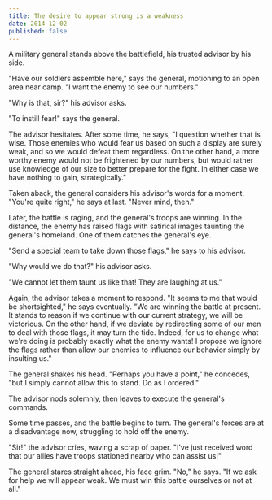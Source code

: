 ```yaml
---
title: The desire to appear strong is a weakness
date: 2014-12-02
published: false
---
```


A military general stands above the battlefield, his trusted advisor by his side.

"Have our soldiers assemble here," says the general, motioning to an open area
near camp. "I want the enemy to see our numbers."

"Why is that, sir?" his advisor asks.

"To instill fear!" says the general.

The advisor hesitates. After some time, he says, "I question whether that is
wise. Those enemies who would fear us based on such a display are surely weak,
and so we would defeat them regardless. On the other hand, a more worthy enemy
would not be frightened by our numbers, but would rather use knowledge of our
size to better prepare for the fight. In either case we have nothing to gain,
strategically."

Taken aback, the general considers his advisor's words for a moment. "You're
quite right," he says at last. "Never mind, then."

Later, the battle is raging, and the general's troops are winning. In the
distance, the enemy has raised flags with satirical images taunting the
general's homeland. One of them catches the general's eye.

"Send a special team to take down those flags," he says to his advisor.

"Why would we do that?" his advisor asks.

"We cannot let them taunt us like that! They are laughing at us."

Again, the advisor takes a moment to respond. "It seems to me that would be
shortsighted," he says eventually. "We are winning the battle at present. It
stands to reason if we continue with our current strategy, we will be
victorious. On the other hand, if we deviate by redirecting some of our men to
deal with those flags, it may turn the tide. Indeed, for us to change what we're
doing is probably exactly what the enemy wants! I propose we ignore the flags
rather than allow our enemies to influence our behavior simply by insulting us."

The general shakes his head. "Perhaps you have a point," he concedes, "but I
simply cannot allow this to stand. Do as I ordered."

The advisor nods solemnly, then leaves to execute the general's commands.

Some time passes, and the battle begins to turn. The general's forces are at a
disadvantage now, struggling to hold off the enemy.

"Sir!" the advisor cries, waving a scrap of paper. "I've just received word that
our allies have troops stationed nearby who can assist us!"

The general stares straight ahead, his face grim. "No," he says. "If we ask for
help we will appear weak. We must win this battle ourselves or not at all."


